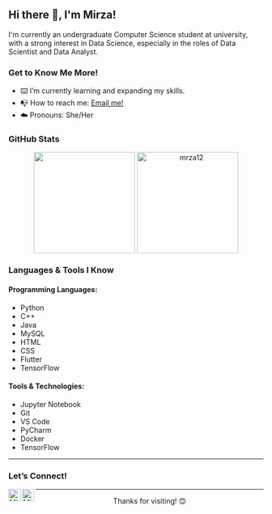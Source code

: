 ## <strong>Hi there 👋, I'm Mirza!</strong>

I'm currently an undergraduate Computer Science student at university, with a strong interest in Data Science, especially in the roles of Data Scientist and Data Analyst.

### <strong>Get to Know Me More!</strong>

- :keyboard: I’m currently learning and expanding my skills.
- :mailbox_with_no_mail: How to reach me: [Email me!](mailto:mirzaumayroh@gmail.com)
- :cloud: Pronouns: She/Her

### <strong>GitHub Stats</strong>
<p align="center">
    <img align="center" src="https://github-readme-stats.vercel.app/api/top-langs/?username=mrza12&layout=compact&hide=html&langs_count=8" height="200" />
    <img align="center" src="https://github-readme-stats.vercel.app/api?username=mrza12&show_icons=true&locale=en" alt="mrza12" height="200"/>
</p>

### <strong>Languages & Tools I Know</strong>

#### Programming Languages:
- Python
- C++
- Java
- MySQL
- HTML
- CSS
- Flutter
- TensorFlow

#### Tools & Technologies:
- Jupyter Notebook
- Git
- VS Code
- PyCharm
- Docker
- TensorFlow

---

### <strong>Let’s Connect!</strong>
<p>
    <a href="https://www.linkedin.com/in/mirzaalaydaumayroh/">
      <img align="left" alt="Mirza's LinkedIn" width="24px" src="https://simpleicons.now.sh/linkedin/0A66C2" />
    </a>
    <a href="https://www.instagram.com/yours/">
      <img align="left" alt="Mirza's Instagram" width="24px" src="https://simpleicons.now.sh/instagram/E4405F" />
    </a>
</p>

---

<div align="center">
    <p>Thanks for visiting! 😊</p>
</div>
